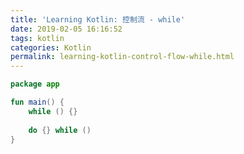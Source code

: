 ```yaml
---
title: 'Learning Kotlin: 控制流 - while'
date: 2019-02-05 16:16:52
tags: kotlin
categories: Kotlin
permalink: learning-kotlin-control-flow-while.html
---
```




```kotlin
package app

fun main() {
	while () {}
    
    do {} while ()
}
```

